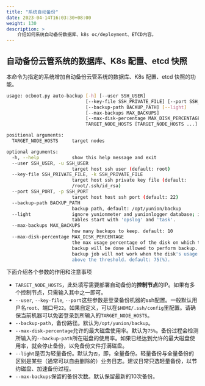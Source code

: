 ```yaml
---
title: "系统自动备份"
date: 2023-04-14T16:03:30+08:00
weight: 130
description: >
    介绍如何系统自动备份数据库、k8s oc/deployment、ETCD内容。
---
```


## 自动备份云管系统的数据库、K8s 配置、etcd 快照

本命令为指定的系统增加自动备份云管系统的数据库、K8s 配置、etcd 快照的功能。

```bash
usage: ocboot.py auto-backup [-h] [--user SSH_USER]
                             [--key-file SSH_PRIVATE_FILE] [--port SSH_PORT]
                             [--backup-path BACKUP_PATH] [--light]
                             [--max-backups MAX_BACKUPS]
                             [--max-disk-percentage MAX_DISK_PERCENTAGE]
                             TARGET_NODE_HOSTS [TARGET_NODE_HOSTS ...]

positional arguments:
  TARGET_NODE_HOSTS     target nodes

optional arguments:
  -h, --help            show this help message and exit
  --user SSH_USER, -u SSH_USER
                        target host ssh user (default: root)
  --key-file SSH_PRIVATE_FILE, -k SSH_PRIVATE_FILE
                        target host ssh private key file (default:
                        /root/.ssh/id_rsa)
  --port SSH_PORT, -p SSH_PORT
                        target host host ssh port (default: 22)
  --backup-path BACKUP_PATH
                        backup path, default: /opt/yunion/backup
  --light               ignore yunionmeter and yunionlogger database; ignore
                        tables start with 'opslog' and 'task'.
  --max-backups MAX_BACKUPS
                        how many backups to keep. default: 10
  --max-disk-percentage MAX_DISK_PERCENTAGE
                        the max usage percentage of the disk on which the
                        backup will be done allowed to perform backup. the
                        backup job will not work when the disk's usage is
                        above the threshold. default: 75(%).
```

下面介绍各个参数的作用和注意事项

- `TARGET_NODE_HOSTS`，此处填写需要部署自动备份的**控制节点**的IP。如果有多个控制节点，只需输入其中之一即可。
- `--user`, `--key-file`, `--port`这些参数是登录备份机器的ssh配置。一般默认用户名`root`、端口号`22`。如果自定义，可以在`$HOME/.ssh/config`里配置。请确保当前机器可以免密登录到所输入的`TARGET_NODE_HOSTS`。
- `--backup-path`，备份路径。默认为`/opt/yunion/backup`。
- `--max-disk-percentage`允许的最大磁盘使用率。默认为`75%`。备份过程会检测所输入的`--backup-path`所在磁盘的使用率。如果已经达到允许的最大磁盘使用率，就会停止备份，以免备份文件打满磁盘。
- `--light`是否为轻量备份。默认为`否`，即，全量备份。轻量备份与全量备份的区别是某些（通常可以自由删除的）业务日志。建议日常只选轻量备份，以节约磁盘、加速备份过程。
- `--max-backups`保留的备份次数。默认保留最新的10次备份。

